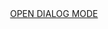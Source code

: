 <html><head>
<meta http-equiv="content-type" content="text/html; charset=windows-1252"></head><body><center><a href="translate://dialog?lang=en-ru">OPEN DIALOG MODE</a></center>
</body></html>
